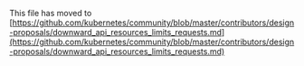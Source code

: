 This file has moved to [https://github.com/kubernetes/community/blob/master/contributors/design-proposals/downward_api_resources_limits_requests.md](https://github.com/kubernetes/community/blob/master/contributors/design-proposals/downward_api_resources_limits_requests.md)
